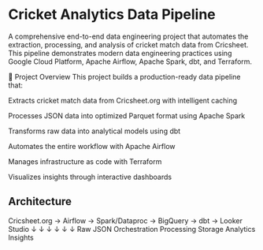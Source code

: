 # Cricket Analytics Data Pipeline
A comprehensive end-to-end data engineering project that automates the extraction, processing, and analysis of cricket match data from Cricsheet. This pipeline demonstrates modern data engineering practices using Google Cloud Platform, Apache Airflow, Apache Spark, dbt, and Terraform.

🏏 Project Overview
This project builds a production-ready data pipeline that:

Extracts cricket match data from Cricsheet.org with intelligent caching

Processes JSON data into optimized Parquet format using Apache Spark

Transforms raw data into analytical models using dbt

Automates the entire workflow with Apache Airflow

Manages infrastructure as code with Terraform

Visualizes insights through interactive dashboards

## Architecture

Cricsheet.org → Airflow → Spark/Dataproc → BigQuery → dbt → Looker Studio
      ↓              ↓           ↓            ↓       ↓         ↓
   Raw JSON    Orchestration  Processing   Storage  Analytics  Insights
